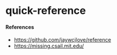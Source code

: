 # quick-reference

#### References
 - https://github.com/jaywcjlove/reference
 - https://missing.csail.mit.edu/